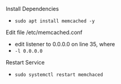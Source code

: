 Install Dependencies
- `````sudo apt install memcached -y````` 

Edit file /etc/memcached.conf
- edit listener to 0.0.0.0 on line 35, where
- `````-l 0.0.0.0`````

Restart Service
- `````sudo systemctl restart memchaced`````
